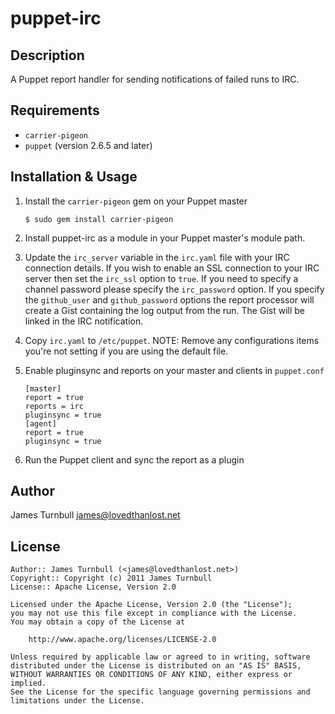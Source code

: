 puppet-irc
==========

Description
-----------

A Puppet report handler for sending notifications of failed runs to IRC.

Requirements
------------

* `carrier-pigeon`
* `puppet` (version 2.6.5 and later)

Installation & Usage
--------------------

1.  Install the `carrier-pigeon` gem on your Puppet master

        $ sudo gem install carrier-pigeon

2.  Install puppet-irc as a module in your Puppet master's module
    path.

3.  Update the `irc_server` variable in the `irc.yaml` file with
    your IRC connection details. If you wish to enable an SSL
    connection to your IRC server then set the `irc_ssl` option to
    `true`. If you need to specify a channel password please specify
    the `irc_password` option. If you specify the `github_user` and 
    `github_password` options the report processor will create a Gist containing
    the log output from the run. The Gist will be linked in the
    IRC notification.

4.  Copy `irc.yaml` to `/etc/puppet`.
    NOTE: Remove any configurations items you're not setting
    if you are using the default file.

5.  Enable pluginsync and reports on your master and clients in `puppet.conf`

        [master]
        report = true
        reports = irc
        pluginsync = true
        [agent]
        report = true
        pluginsync = true

6.  Run the Puppet client and sync the report as a plugin

Author
------

James Turnbull <james@lovedthanlost.net>

License
-------

    Author:: James Turnbull (<james@lovedthanlost.net>)
    Copyright:: Copyright (c) 2011 James Turnbull
    License:: Apache License, Version 2.0

    Licensed under the Apache License, Version 2.0 (the "License");
    you may not use this file except in compliance with the License.
    You may obtain a copy of the License at

        http://www.apache.org/licenses/LICENSE-2.0

    Unless required by applicable law or agreed to in writing, software
    distributed under the License is distributed on an "AS IS" BASIS,
    WITHOUT WARRANTIES OR CONDITIONS OF ANY KIND, either express or implied.
    See the License for the specific language governing permissions and
    limitations under the License.
